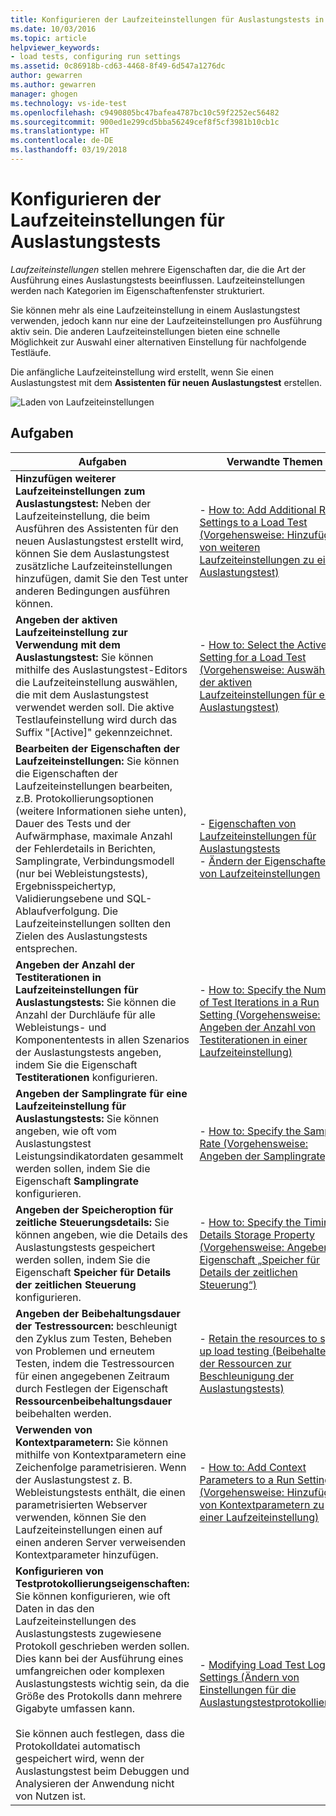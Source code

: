 ```yaml
---
title: Konfigurieren der Laufzeiteinstellungen für Auslastungstests in Visual Studio | Microsoft-Dokumentation
ms.date: 10/03/2016
ms.topic: article
helpviewer_keywords:
- load tests, configuring run settings
ms.assetid: 0c86918b-cd63-4468-8f49-6d547a1276dc
author: gewarren
ms.author: gewarren
manager: ghogen
ms.technology: vs-ide-test
ms.openlocfilehash: c9490805bc47bafea4787bc10c59f2252ec56482
ms.sourcegitcommit: 900ed1e299cd5bba56249cef8f5cf3981b10cb1c
ms.translationtype: HT
ms.contentlocale: de-DE
ms.lasthandoff: 03/19/2018
---
```

# <a name="configure-load-test-run-settings"></a>Konfigurieren der Laufzeiteinstellungen für Auslastungstests

*Laufzeiteinstellungen* stellen mehrere Eigenschaften dar, die die Art der Ausführung eines Auslastungstests beeinflussen. Laufzeiteinstellungen werden nach Kategorien im Eigenschaftenfenster strukturiert.

Sie können mehr als eine Laufzeiteinstellung in einem Auslastungstest verwenden, jedoch kann nur eine der Laufzeiteinstellungen pro Ausführung aktiv sein. Die anderen Laufzeiteinstellungen bieten eine schnelle Möglichkeit zur Auswahl einer alternativen Einstellung für nachfolgende Testläufe.

Die anfängliche Laufzeiteinstellung wird erstellt, wenn Sie einen Auslastungstest mit dem **Assistenten für neuen Auslastungstest** erstellen.

![Laden von Laufzeiteinstellungen](../test/media/loadtestrunsettings.png)

## <a name="tasks"></a>Aufgaben

|Aufgaben|Verwandte Themen|
|-----------|-----------------------|
|**Hinzufügen weiterer Laufzeiteinstellungen zum Auslastungstest:** Neben der Laufzeiteinstellung, die beim Ausführen des Assistenten für den neuen Auslastungstest erstellt wird, können Sie dem Auslastungstest zusätzliche Laufzeiteinstellungen hinzufügen, damit Sie den Test unter anderen Bedingungen ausführen können.|-   [How to: Add Additional Run Settings to a Load Test (Vorgehensweise: Hinzufügen von weiteren Laufzeiteinstellungen zu einem Auslastungstest)](../test/how-to-add-additional-run-settings-to-a-load-test.md)|
|**Angeben der aktiven Laufzeiteinstellung zur Verwendung mit dem Auslastungstest:** Sie können mithilfe des Auslastungstest-Editors die Laufzeiteinstellung auswählen, die mit dem Auslastungstest verwendet werden soll. Die aktive Testlaufeinstellung wird durch das Suffix "[Active]" gekennzeichnet.|-   [How to: Select the Active Run Setting for a Load Test (Vorgehensweise: Auswählen der aktiven Laufzeiteinstellungen für einen Auslastungstest)](../test/how-to-select-the-active-run-setting-for-a-load-test.md)|
|**Bearbeiten der Eigenschaften der Laufzeiteinstellungen:** Sie können die Eigenschaften der Laufzeiteinstellungen bearbeiten, z.B. Protokollierungsoptionen (weitere Informationen siehe unten), Dauer des Tests und der Aufwärmphase, maximale Anzahl der Fehlerdetails in Berichten, Samplingrate, Verbindungsmodell (nur bei Webleistungstests), Ergebnisspeichertyp, Validierungsebene und SQL-Ablaufverfolgung. Die Laufzeiteinstellungen sollten den Zielen des Auslastungstests entsprechen.|-   [Eigenschaften von Laufzeiteinstellungen für Auslastungstests](../test/load-test-run-settings-properties.md)<br />-   [Ändern der Eigenschaften von Laufzeiteinstellungen](../test/load-test-run-settings-properties.md#LoadTestRunSettingsHowToChange)|
|**Angeben der Anzahl der Testiterationen in Laufzeiteinstellungen für Auslastungstests:** Sie können die Anzahl der Durchläufe für alle Webleistungs- und Komponententests in allen Szenarios der Auslastungstests angeben, indem Sie die Eigenschaft **Testiterationen** konfigurieren.|-   [How to: Specify the Number of Test Iterations in a Run Setting (Vorgehensweise: Angeben der Anzahl von Testiterationen in einer Laufzeiteinstellung)](../test/how-to-specify-the-number-of-test-iterations-in-a-load-test.md)|
|**Angeben der Samplingrate für eine Laufzeiteinstellung für Auslastungstests:** Sie können angeben, wie oft vom Auslastungstest Leistungsindikatordaten gesammelt werden sollen, indem Sie die Eigenschaft **Samplingrate** konfigurieren.|-   [How to: Specify the Sample Rate (Vorgehensweise: Angeben der Samplingrate)](../test/how-to-specify-the-sample-rate-for-a-load-test.md)|
|**Angeben der Speicheroption für zeitliche Steuerungsdetails:** Sie können angeben, wie die Details des Auslastungstests gespeichert werden sollen, indem Sie die Eigenschaft **Speicher für Details der zeitlichen Steuerung** konfigurieren.|-   [How to: Specify the Timing Details Storage Property (Vorgehensweise: Angeben der Eigenschaft „Speicher für Details der zeitlichen Steuerung“)](../test/how-to-specify-the-timing-details-storage-property-for-a-load-test.md)|
|**Angeben der Beibehaltungsdauer der Testressourcen:** beschleunigt den Zyklus zum Testen, Beheben von Problemen und erneutem Testen, indem die Testressourcen für einen angegebenen Zeitraum durch Festlegen der Eigenschaft **Ressourcenbeibehaltungsdauer** beibehalten werden.|-   [Retain the resources to speed up load testing (Beibehalten der Ressourcen zur Beschleunigung der Auslastungstests)](https://www.visualstudio.com/docs/test/performance-testing/getting-started/getting-started-with-performance-testing#retain-resources)|
|**Verwenden von Kontextparametern:** Sie können mithilfe von Kontextparametern eine Zeichenfolge parametrisieren. Wenn der Auslastungstest z. B. Webleistungstests enthält, die einen parametrisierten Webserver verwenden, können Sie den Laufzeiteinstellungen einen auf einen anderen Server verweisenden Kontextparameter hinzufügen.|-   [How to: Add Context Parameters to a Run Setting (Vorgehensweise: Hinzufügen von Kontextparametern zu einer Laufzeiteinstellung)](../test/how-to-add-context-parameters-to-a-load-test-run-setting.md)|
|**Konfigurieren von Testprotokollierungseigenschaften:** Sie können konfigurieren, wie oft Daten in das den Laufzeiteinstellungen des Auslastungstests zugewiesene Protokoll geschrieben werden sollen. Dies kann bei der Ausführung eines umfangreichen oder komplexen Auslastungstests wichtig sein, da die Größe des Protokolls dann mehrere Gigabyte umfassen kann.<br /><br /> Sie können auch festlegen, dass die Protokolldatei automatisch gespeichert wird, wenn der Auslastungstest beim Debuggen und Analysieren der Anwendung nicht von Nutzen ist.|-   [Modifying Load Test Logging Settings (Ändern von Einstellungen für die Auslastungstestprotokollierung)](../test/modify-load-test-logging-settings.md)|